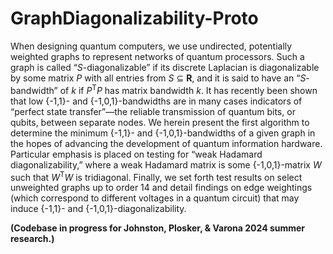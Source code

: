 # GraphDiagonalizability-Proto
When designing quantum computers, we use undirected, potentially weighted graphs to represent networks of quantum processors. Such a graph is called “_S_-diagonalizable” if its discrete Laplacian is diagonalizable by some matrix _P_ with all entries from _S_ ⊆ __R__, and it is said to have an “_S_-bandwidth” of _k_ if _P_<sup>T</sup>_P_ has matrix bandwidth _k_. It has recently been shown that low {-1,1}- and {-1,0,1}-bandwidths are in many cases indicators of “perfect state transfer”—the reliable transmission of quantum bits, or qubits, between separate nodes. We herein present the first algorithm to determine the minimum {-1,1}- and {-1,0,1}-bandwidths of a given graph in the hopes of advancing the development of quantum information hardware. Particular emphasis is placed on testing for “weak Hadamard diagonalizability,” where a weak Hadamard matrix is some {-1,0,1}-matrix _W_ such that _W_<sup>T</sup>_W_ is tridiagonal. Finally, we set forth test results on select unweighted graphs up to order 14 and detail findings on edge weightings (which correspond to different voltages in a quantum circuit) that may induce {-1,1}- and {-1,0,1}-diagonalizability.

__(Codebase in progress for Johnston, Plosker, &amp; Varona 2024 summer research.)__